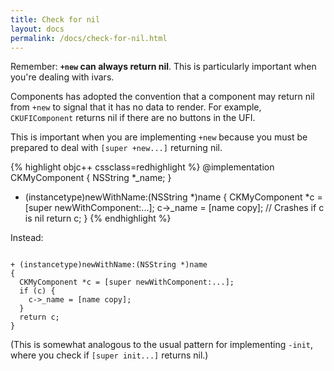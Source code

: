 ```yaml
---
title: Check for nil
layout: docs
permalink: /docs/check-for-nil.html
---
```


Remember: **`+new` can always return nil**. This is particularly important when you're dealing with ivars.

Components has adopted the convention that a component may return nil from `+new` to signal that it has no data to render. For example, `CKUFIComponent` returns nil if there are no buttons in the UFI.

This is important when you are implementing `+new` because you must be prepared to deal with `[super +new...]` returning nil.

{% highlight objc++ cssclass=redhighlight %}
@implementation CKMyComponent
{
  NSString *_name;
}

+ (instancetype)newWithName:(NSString *)name
{
  CKMyComponent *c = [super newWithComponent:...];
  c->_name = [name copy]; // Crashes if c is nil
  return c;
}
{% endhighlight %}

Instead:

```objc++

+ (instancetype)newWithName:(NSString *)name
{
  CKMyComponent *c = [super newWithComponent:...];
  if (c) {
    c->_name = [name copy];
  }
  return c;
}
```

(This is somewhat analogous to the usual pattern for implementing `-init`, where you check if `[super init...]` returns nil.)
